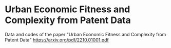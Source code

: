 # Urban Economic Fitness and Complexity from Patent Data
Data and codes of the paper "Urban Economic Fitness and Complexity from Patent Data"
https://arxiv.org/pdf/2210.01001.pdf

